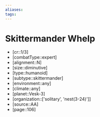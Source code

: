 ```yaml
---
aliases: 
tags: 
---
```


# Skittermander Whelp

- [cr::1/3]
- [combatType::expert]
- [alignment::N]
- [size::diminutive]
- [type::humanoid]
- [subtype::skittermander]
- [environment::any]
- [climate::any]
- [planet::Vesk-3]
- [organization::['solitary', 'nest(3-24)']]
- [source::AA]
- [page::106]

